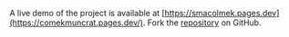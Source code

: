 A live demo of the project is available at [https://smacolmek.pages.dev](https://comekmuncrat.pages.dev/).
Fork the [repository](https://github.com/cakwagemre) on GitHub.